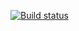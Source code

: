 [![Build status](https://ci.appveyor.com/api/projects/status/v2637b00j6bkumff?svg=true)](https://ci.appveyor.com/project/exzojs43925/apimbank)